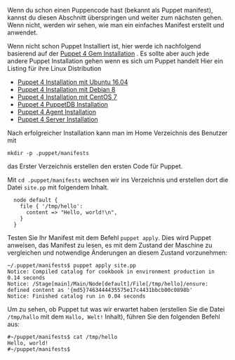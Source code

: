 Wenn du schon einen Puppencode hast (bekannt als Puppet manifest), kannst du diesen Abschnitt überspringen und weiter zum nächsten gehen. 
Wenn nicht, werden wir sehen, wie man ein einfaches Manifest erstellt und anwendet.

Wenn nicht schon Puppet Installiert ist, hier werde ich nachfolgend basierend auf der  [Puppet 4 Gem Installation](../puppet4-gem-install) .
Es sollte aber auch jede andere Puppet Installation gehen wenn es sich um Puppet handelt
Hier ein Listing für ihre Linux Distribution 

* [Puppet 4 Installation mit Ubuntu 16.04](https://www.digitalocean.com/community/tutorials/how-to-install-puppet-4-on-ubuntu-16-04)
* [Puppet 4 Installation mit Debian 8]()
* [Puppet 4 Installation mit CentOS 7](http://www.itzgeek.com/how-tos/linux/centos-how-tos/how-to-install-puppet-4-x-on-centos-7-rhel-7.html)
* [Puppet 4 PuppetDB Installation ](https://docs.puppet.com/puppetdb/4.4/install_via_module.html)
* [Puppet 4 Agent Installation ](https://docs.puppet.com/puppet/4.9/install_linux.html)
* [Puppet 4 Server Installation  ](https://docs.puppet.com/puppetserver/2.7/install_from_packages.html)

Nach erfolgreicher Installation kann man im Home Verzeichnis des Benutzer mit 

`mkdir -p .puppet/manifests`

das Erster Verzeichnis erstellen den ersten Code für Puppet.

Mit `cd .puppet/manifests` wechsen wir ins Verzeichnis und erstellen dort die Datei `site.pp` mit folgendem Inhalt.
```
  node default {
    file { '/tmp/hello':
      content => "Hello, world!\n",
    }
  }
```

Testen Sie Ihr Manifest mit dem Befehl `puppet apply`. 
Dies wird Puppet anweisen, das Manifest zu lesen, es mit dem Zustand der Maschine zu vergleichen und notwendige Änderungen an diesem Zustand vorzunehmen:
```
~/.puppet/manifests$ puppet apply site.pp
Notice: Compiled catalog for cookbook in environment production in 0.14 seconds
Notice: /Stage[main]/Main/Node[default]/File[/tmp/hello]/ensure: defined content as '{md5}7463444435575e17c4431bbcb00c0898b'
Notice: Finished catalog run in 0.04 seconds
```

Um zu sehen, ob Puppet tut was wir erwartet haben (erstellen Sie die Datei `/tmp/hallo` mit dem `Hallo, Welt!` Inhalt), führen Sie den folgenden Befehl aus:
```
#~/puppet/manifests$ cat /tmp/hello
Hello, world!
#~/puppet/manifests$

```